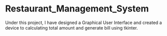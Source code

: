 # Restaurant_Management_System
Under this project, I have designed a Graphical User Interface and created a device to calculating total amount and generate bill using tkinter.
